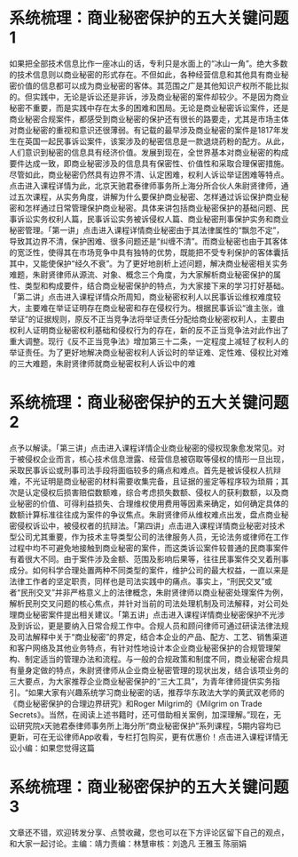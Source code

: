 # 系统梳理：商业秘密保护的五大关键问题1

如果把全部技术信息比作一座冰山的话，专利只是水面上的“冰山一角”。绝大多数的技术信息则以商业秘密的形式存在。不但如此，各种经营信息和其他具有商业秘密价值的信息都可以成为商业秘密的客体。其范围之广是其他知识产权所不能比拟的。但实践中，无论是诉讼还是非诉，涉及商业秘密的案件却较少。不是因为商业秘密不重要，而是实践中存在太多的困难和困局。无论是商业秘密诉讼案件，还是商业秘密合规案件，都感受到商业秘密的保护还有很长的路要走，尤其是市场主体对商业秘密的重视和意识还很薄弱。有记载的最早涉及商业秘密的案件是1817年发生在英国一起民事诉讼案件，该案涉及的秘密信息是一款退烧药粉的配方。从此，人们意识到秘密的信息具有经济价值。发展到现在，全世界基本对商业秘密的构成要件达成一致，即商业秘密涉及的信息具有保密性、价值性和采取合理保密措施。尽管如此，商业秘密仍然具有边界不清、认定困难，权利人诉讼举证困难等特点。点击进入课程详情为此，北京天驰君泰律师事务所上海分所合伙人朱尉贤律师，通过五次课程，从实务角度，讲解为什么要保护商业秘密、怎样通过诉讼保护商业秘密和怎样通过日常管理保护商业秘密。具体来讲包括商业秘密保护的基础问题、民事诉讼实务权利人篇，民事诉讼实务被诉侵权人篇、商业秘密刑事保护实务和商业秘密管理。「第一讲」点击进入课程详情商业秘密由于其法律属性的“飘忽不定”，导致其边界不清，保护困难、很多问题还是“纠缠不清”。而商业秘密也由于其客体的宽泛性，使得其在市场竞争中具有独特的优势，既能把不受专利保护的客体囊括其中，又能使保护“经久不衰”。为了更好地剖析上述问题，解决商业秘密相关实务难题，朱尉贤律师从源流、对象、概念三个角度，为大家解析商业秘密保护的属性、类型和构成要件，结合商业秘密保护的特点，为大家接下来的学习打好基础。「第二讲」点击进入课程详情众所周知，商业秘密权利人以民事诉讼维权难度较大，主要难在举证证明存在商业秘密和存在侵权行为。根据民事诉讼“谁主张，谁举证”的证据规则，原反不正当竞争法将举证责任分配给商业秘密权利人，主要由权利人证明商业秘密权利基础和侵权行为的存在，新的反不正当竞争法对此作出了重大调整。现行《反不正当竞争法》增加第三十二条，一定程度上减轻了权利人的举证责任。为了更好地解决商业秘密权利人诉讼时的举证难、定性难、侵权比对难的三大难题，朱尉贤律师就商业秘密权利人诉讼中的难

# 系统梳理：商业秘密保护的五大关键问题2

点予以解读。「第三讲」点击进入课程详情企业商业秘密的侵权现象愈发常见。对于被侵权企业而言，核心技术信息泄露、经营信息被窃取等侵权的情形一旦出现，采取民事诉讼或刑事司法手段将面临较多的痛点和难点。首先是被诉侵权人抗辩难，不光证明是商业秘密的材料需要收集完备，且证据的鉴定等程序较为琐屑；其次是认定侵权后损害赔偿数额难，综合考虑损失数额、侵权人的获利数额，以及商业秘密的价值、可得利益损失、合理维权使用费用等因素来确定，如何确定具体的数额计算标准往往成为案件的争议焦点。朱尉贤律师从维权难点出发，盘点商业秘密侵权诉讼中，被侵权者的抗辩法。「第四讲」点击进入课程详情商业秘密对技术型公司尤其重要，作为技术主导类型公司的法律服务人员，无论法务或律师在工作过程中均不可避免地接触到商业秘密的案件，而这类诉讼案件较普通的民商事案件有着很大不同。由于案件涉及金额、范围及影响后果等，往往民事案件交叉着刑事成分。如何科学合理处置两种不同类型的案件，维护公司的最大权益，一直以来是法律工作者的坚定职责，同样也是司法实践中的痛点。事实上，“刑民交叉”或者“民刑交叉”并非严格意义上的法律概念，朱尉贤律师以商业秘密处理案件为例，解析民刑交叉问题的核心焦点，并针对当前的司法处理机制及司法解释，对公司处理商业秘密案件提出相关建议。「第五讲」点击进入课程详情商业秘密保护不光涉及到诉讼，更是要纳入日常合规工作中。合规人员和顾问律师可通过研读法律法规及司法解释中关于“商业秘密”的界定，结合本企业的产品、配方、工艺、销售渠道和客户网络及其他业务特点，有针对性地设计本企业商业秘密保护的合规管理架构、制定适当的管理办法和流程。与一般的合规政策和制度不同，商业秘密合规具有量身定做的特点，朱尉贤律师从企业商业秘密管理的现状出发，结合该项业务的三大要点，为大家推荐企业商业秘密保护的“三大工具”，为青年律师提供实务指引。“如果大家有兴趣系统学习商业秘密的话，推荐华东政法大学的黄武双老师的《商业秘密保护的合理边界研究》和Roger Milgrim的《Milgrim on Trade Secrets》。当然，在阅读上述书籍时，还可借助相关案例，加深理解。”现在，无讼研究院x天驰君泰律师事务所上海分所“商业秘密保护”系列课程，5期内容均已更新，可在无讼律师App收看，专栏打包购买，更有优惠价！点击进入课程详情无讼小编：如果您觉得这篇

# 系统梳理：商业秘密保护的五大关键问题3

文章还不错，欢迎转发分享、点赞收藏，您也可以在下方评论区留下自己的观点，和大家一起讨论。主编：靖力责编：林慧审核：刘逸凡 王雅玉 陈丽娟

